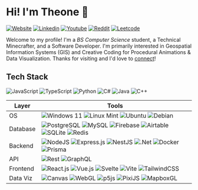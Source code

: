 # Hi! I'm Theone 👋

[![Website](https://img.shields.io/badge/theeoneeclarin.com-black?logo=Google-Chrome&logoColor=white&link=https://theoneeclarin.com)](https://theoneeclarin.com)
[![Linkedin](https://img.shields.io/badge/in/theoneeclarin-blue?logo=Linkedin&logoColor=white&link=https://www.linkedin.com/in/theoneeclarin/)](https://www.linkedin.com/in/theoneeclarin/)
[![Youtube](https://img.shields.io/badge/@daawaan4U-FF0000?logo=youtube&logoColor=white&link=https://www.youtube.com/@daawaan4U)](https://www.youtube.com/@daawaan4U)
[![Reddit](https://img.shields.io/badge/u/daawaan4U-FF4500?logo=reddit&logoColor=white&link=https://reddit.com/user/u/daawaan4U/)](https://reddit.com/user/u/daawaan4U/)
[![Leetcode](https://img.shields.io/badge/@theoneeclarin-black?logo=LeetCode&logoColor=#d16c06&link=https://leetcode.com/theoneeclarin/)](https://leetcode.com/theoneeclarin/)

Welcome to my profile! I'm a _BS Computer Science_ student, a Technical Minecrafter, and a Software Developer. I'm primarily interested in Geospatial Information Systems (GIS) and Creative Coding for Procedural Animations & Data Visualization. Thanks for visiting and I'd love to [connect](https://www.linkedin.com/in/theoneeclarin/)!


## Tech Stack

![JavaScript](https://img.shields.io/badge/Javascript--_?logo=javascript&logoColor=%23F7DF1E&style=social) ![TypeScript](https://img.shields.io/badge/Typescript--_?logo=typescript&style=social) ![Python](https://img.shields.io/badge/Python--_?logo=python&style=social) ![C#](https://img.shields.io/badge/C%23--_?logo=csharp&style=social) ![Java](https://img.shields.io/badge/Java--_?logo=openjdk&style=social) ![C++](https://img.shields.io/badge/C++--_?logo=c%2B%2B&style=social)

| **Layer** | **Tools**                                                                                                                                                                                                                                                                                                                                                                                                                                                                                                                                                                                                                                                                                                                                                                                                                                                                                                                                                                                                                                                                                                                                                                                                                                                                                                                                                                                                                                       |
| --------- | ----------------------------------------------------------------------------------------------------------------------------------------------------------------------------------------------------------------------------------------------------------------------------------------------------------------------------------------------------------------------------------------------------------------------------------------------------------------------------------------------------------------------------------------------------------------------------------------------------------------------------------------------------------------------------------------------------------------------------------------------------------------------------------------------------------------------------------------------------------------------------------------------------------------------------------------------------------------------------------------------------------------------------------------------------------------------------------------------------------------------------------------------------------------------------------------------------------------------------------------------------------------------------------------------------------------------------------------------------------------------------------------------------------------------------------------------- |
| OS        | ![Windows 11](https://img.shields.io/badge/Windows%2011--_?logo=Windows%2011&style=social) ![Linux Mint](https://img.shields.io/badge/Linux%20Mint--_?logo=Linux%20Mint&style=social) ![Ubuntu](https://img.shields.io/badge/Ubuntu--_?logo=ubuntu&style=social) ![Debian](https://img.shields.io/badge/Debian--_?logo=debian&style=social)                                                                                                                                                                                                                                                                                                                                                                                                                                                                                                                                                                                                                                                                                                                                                                                                                                                                                                                                                                                                                                                                      |
| Database  | ![PostgreSQL](https://img.shields.io/badge/PostgreSQL--_?logo=postgresql&style=social) ![MySQL](https://img.shields.io/badge/MySQL--_?logo=mysql&style=social) ![Firebase](https://img.shields.io/badge/Firebase--_?logo=firebase&style=social) ![Airtable](https://img.shields.io/badge/Airtable--_?logo=Airtable&style=social) ![SQLite](https://img.shields.io/badge/SQLite--_?logo=sqlite&style=social) ![Redis](https://img.shields.io/badge/Redis--_?logo=redis&style=social)                                                                                                                                                                                                                                                                                                                                                                                                                                                                                                                                                                                                                                                                                                                                                                                                                                                                                                                          |
| Backend   | ![NodeJS](https://img.shields.io/badge/NodeJS--_?logo=node.js&style=social) ![Express.js](https://img.shields.io/badge/Express.js--_?logo=express&style=social) ![NestJS](https://img.shields.io/badge/NestJS--_?logo=nestjs&style=social) ![.Net](https://img.shields.io/badge/ASP.NET--_?&logo=.net&style=social) ![Docker](https://img.shields.io/badge/Docker--_?logo=docker&style=social) ![Prisma](https://img.shields.io/badge/Prisma--_?logo=Prisma&style=social)                                                                                                                                                                                                                                                                                                                                                                                                                                                                                                                                                                                                                                                                                                                                                                                                                                                                                                              |
| API       | ![Rest](https://img.shields.io/badge/REST--_?style=social) ![GraphQL](https://img.shields.io/badge/GraphQL--_?logo=graphql&style=social)                                                                                                                                                                                                                                                                                                                                                                                                                                                                                                                                                                                                                                                                                                                                                                                                                                                                                                                                                                                                                                                                                                                                                                                                                                                                                                        |
| Frontend  | ![React.js](https://img.shields.io/badge/React.js--_?logo=react&style=social) ![Vue.js](https://img.shields.io/badge/Vue.js--_?logo=vuedotjs&style=social) ![Svelte](https://img.shields.io/badge/Svelte--_?logo=svelte&style=social) ![Vite](https://img.shields.io/badge/Vite--_?logo=vite&style=social) ![TailwindCSS](https://img.shields.io/badge/tailwindcss--_?logo=tailwind-css&style=social)                                                                                                                                                                                                                                                                                                                                                                                                                                                                                                                                                                                                                                                                                                                                                                                                                                                                                                                                                                                 |
| Data Viz  | ![Canvas](https://img.shields.io/badge/Canvas--_?logo=html5&style=social) ![WebGL](https://img.shields.io/badge/WebGL--_?logo=webgl&style=social) ![p5js](https://img.shields.io/badge/p5.js--_?logo=p5.js&style=social) ![PixiJS](https://img.shields.io/badge/PixiJS--_?logo=pixi.js&style=social) ![MapboxGL](https://img.shields.io/badge/Mapbox--_?logo=mapbox&style=social) |
